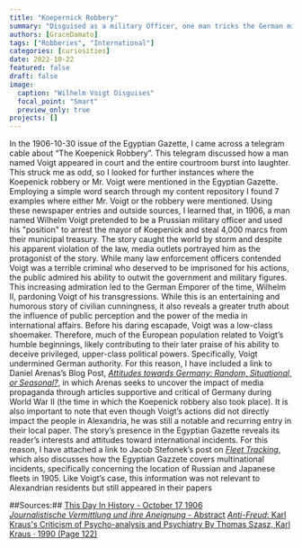 ```yaml
---
title: "Koepernick Robbery"
summary: "Disguised as a military Officer, one man tricks the German military and government, steals 4,000 marcs, and the public loves it."
authors: [GraceDamato]
tags: ["Robberies", "International"]
categories: [curiosities]
date: 2022-10-22
featured: false
draft: false
image:
  caption: "Wilhelm Voigt Disguises"
  focal_point: "Smart"
  preview_only: true
projects: []
---
```

In the 1906-10-30 issue of the Egyptian Gazette, I came across a telegram cable about “The Koepenick Robbery”. This telegram discussed how a man named Voigt appeared in court and the entire courtroom burst into laughter. This struck me as odd, so I looked for further instances where the Koepenick robbery or Mr. Voigt were mentioned in the Egyptian Gazette. Employing a simple word search through my content repository I found 7 examples where either Mr. Voigt or the robbery were mentioned. Using these newspaper entries and outside sources, I learned that, in 1906, a man named Wilhelm Voigt pretended to be a Prussian military officer and used his "position" to arrest the mayor of Koepenick and steal 4,000 marcs from their municipal treasury. The story caught the world by storm and despite his apparent violation of the law, media outlets portrayed him as the protagonist of the story. While many law enforcement officers contended Voigt was a terrible criminal who deserved to be imprisoned for his actions, the public admired his ability to outwit the government and military figures. This increasing admiration led to the German Emporer of the time, Wilhelm II, pardoning Voigt of his transgressions. While this is an entertaining and humorous story of civilian cunningness, it also reveals a greater truth about the influence of public perception and the power of the media in international affairs. Before his daring escapade, Voigt was a low-class shoemaker. Therefore, much of the European population related to Voigt’s humble beginnings, likely contributing to their later praise of his ability to deceive privileged, upper-class political powers. Specifically, Voigt undermined German authority. For this reason, I have included a link to Daniel Arenas’s Blog Post, [_Attitudes towards Germany: Random, Situational, or Seasonal?_](https://dig-eg-gaz.github.io/post/18-analysis-arenas/), in which Arenas seeks to uncover the impact of media propaganda through articles supportive and critical of Germany during World War II (the time in which the Koepenick robbery also took place).
It is also important to note that even though Voigt’s actions did not directly impact the people in Alexandria, he was still a notable and recurring entry in their local paper. The story’s presence in the Egyptian Gazette reveals its reader’s interests and attitudes toward international incidents. For this reason, I have attached a link to Jacob Stefonek’s post on [_Fleet Tracking_](https://dig-eg-gaz.github.io/post/16-analysis-stefonek/), which also discusses how the Egyptian Gazzete covers multinational incidents, specifically concerning the location of Russian and Japanese fleets in 1905. Like Voigt’s case, this information was not relevant to Alexandrian residents but still appeared in their papers
 
 
##Sources:##
[This Day In History - October 17 1906](https://www.history.com/this-day-in-history/a-shoemaker-leads-german-soldiers-in-a-robbery)  
[_Journalistische Vermittlung und ihre Aneignung_ - Abstract](https://journals.univie.ac.at/index.php/oezg/article/view/5087)
[_Anti-Freud_: Karl Kraus's Criticism of Psycho-analysis and Psychiatry By Thomas Szasz, Karl Kraus · 1990 (Page 122)](https://www.google.com/books/edition/Anti_Freud/qXApVDVKWZUC?hl=en&gbpv=0)